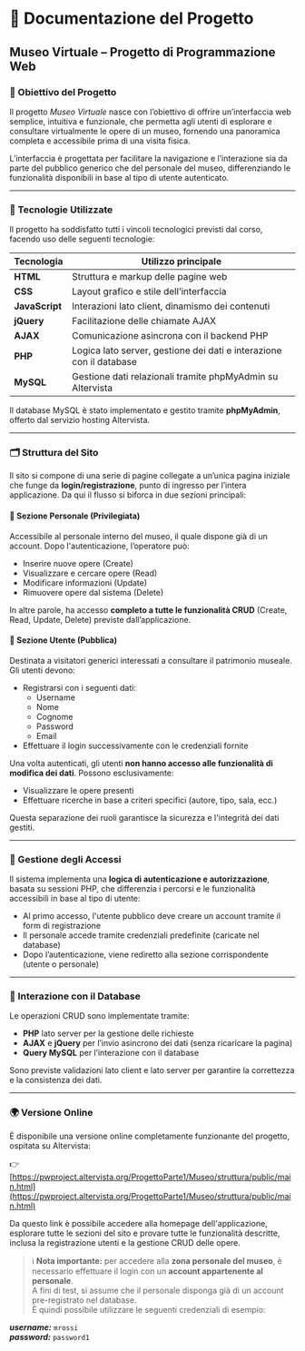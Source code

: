 # 📄 Documentazione del Progetto  
## Museo Virtuale – Progetto di Programmazione Web

### 🎯 Obiettivo del Progetto

Il progetto *Museo Virtuale* nasce con l’obiettivo di offrire un’interfaccia web semplice, intuitiva e funzionale, che permetta agli utenti di esplorare e consultare virtualmente le opere di un museo, fornendo una panoramica completa e accessibile prima di una visita fisica.

L’interfaccia è progettata per facilitare la navigazione e l’interazione sia da parte del pubblico generico che del personale del museo, differenziando le funzionalità disponibili in base al tipo di utente autenticato.

---

### 🧱 Tecnologie Utilizzate

Il progetto ha soddisfatto tutti i vincoli tecnologici previsti dal corso, facendo uso delle seguenti tecnologie:

| Tecnologia     | Utilizzo principale                           |
|----------------|-----------------------------------------------|
| **HTML**       | Struttura e markup delle pagine web           |
| **CSS**        | Layout grafico e stile dell’interfaccia       |
| **JavaScript** | Interazioni lato client, dinamismo dei contenuti |
| **jQuery**     | Facilitazione delle chiamate AJAX             |
| **AJAX**       | Comunicazione asincrona con il backend PHP    |
| **PHP**        | Logica lato server, gestione dei dati e interazione con il database |
| **MySQL**      | Gestione dati relazionali tramite phpMyAdmin su Altervista |

Il database MySQL è stato implementato e gestito tramite **phpMyAdmin**, offerto dal servizio hosting Altervista.

---

### 🗂️ Struttura del Sito

Il sito si compone di una serie di pagine collegate a un’unica pagina iniziale che funge da **login/registrazione**, punto di ingresso per l’intera applicazione. Da qui il flusso si biforca in due sezioni principali:

#### 🔐 Sezione Personale (Privilegiata)

Accessibile al personale interno del museo, il quale dispone già di un account. Dopo l'autenticazione, l’operatore può:

- Inserire nuove opere (Create)
- Visualizzare e cercare opere (Read)
- Modificare informazioni (Update)
- Rimuovere opere dal sistema (Delete)

In altre parole, ha accesso **completo a tutte le funzionalità CRUD** (Create, Read, Update, Delete) previste dall’applicazione.

#### 👤 Sezione Utente (Pubblica)

Destinata a visitatori generici interessati a consultare il patrimonio museale. Gli utenti devono:

- Registrarsi con i seguenti dati:
  - Username
  - Nome
  - Cognome
  - Password
  - Email
- Effettuare il login successivamente con le credenziali fornite

Una volta autenticati, gli utenti **non hanno accesso alle funzionalità di modifica dei dati**. Possono esclusivamente:

- Visualizzare le opere presenti
- Effettuare ricerche in base a criteri specifici (autore, tipo, sala, ecc.)

Questa separazione dei ruoli garantisce la sicurezza e l'integrità dei dati gestiti.

---

### 🔐 Gestione degli Accessi

Il sistema implementa una **logica di autenticazione e autorizzazione**, basata su sessioni PHP, che differenzia i percorsi e le funzionalità accessibili in base al tipo di utente:

- Al primo accesso, l'utente pubblico deve creare un account tramite il form di registrazione
- Il personale accede tramite credenziali predefinite (caricate nel database)
- Dopo l’autenticazione, viene rediretto alla sezione corrispondente (utente o personale)

---

### 🔄 Interazione con il Database

Le operazioni CRUD sono implementate tramite:

- **PHP** lato server per la gestione delle richieste
- **AJAX** e **jQuery** per l’invio asincrono dei dati (senza ricaricare la pagina)
- **Query MySQL** per l’interazione con il database

Sono previste validazioni lato client e lato server per garantire la correttezza e la consistenza dei dati.

---

### 🌍 Versione Online

È disponibile una versione online completamente funzionante del progetto, ospitata su Altervista:

👉 [https://pwproject.altervista.org/ProgettoParte1/Museo/struttura/public/main.html](https://pwproject.altervista.org/ProgettoParte1/Museo/struttura/public/main.html)

Da questo link è possibile accedere alla homepage dell'applicazione, esplorare tutte le sezioni del sito e provare tutte le funzionalità descritte, inclusa la registrazione utenti e la gestione CRUD delle opere.

> ℹ️ **Nota importante:** per accedere alla **zona personale del museo**, è necessario effettuare il login con un **account appartenente al personale**.  
> A fini di test, si assume che il personale disponga già di un account pre-registrato nel database.  
> È quindi possibile utilizzare le seguenti credenziali di esempio:

**_username:_** `mrossi`  
**_password:_** `password1`
